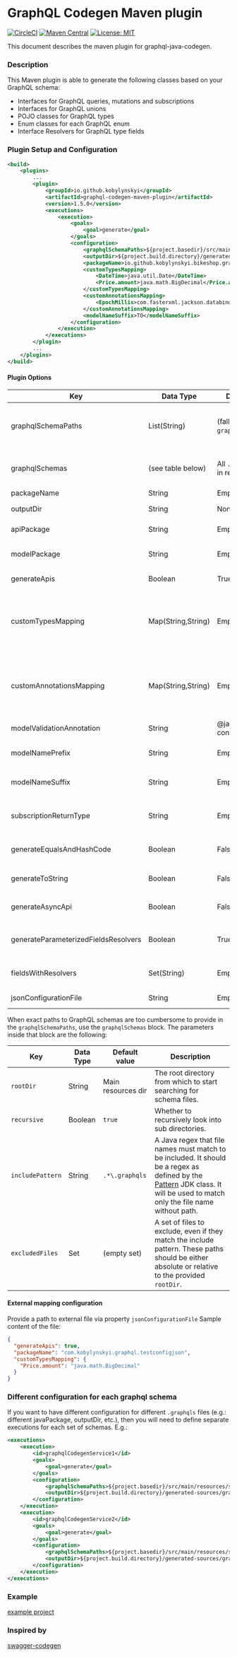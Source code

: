 # GraphQL Codegen Maven plugin #

[![CircleCI](https://img.shields.io/circleci/build/github/kobylynskyi/graphql-java-codegen)](https://circleci.com/gh/kobylynskyi/graphql-java-codegen/tree/master)
[![Maven Central](https://maven-badges.herokuapp.com/maven-central/io.github.kobylynskyi/graphql-codegen-maven-plugin/badge.svg)](https://maven-badges.herokuapp.com/maven-central/io.github.kobylynskyi/graphql-codegen-maven-plugin)
[![License: MIT](https://img.shields.io/badge/License-MIT-yellow.svg)](https://opensource.org/licenses/MIT)

This document describes the maven plugin for graphql-java-codegen.

### Description

This Maven plugin is able to generate the following classes based on your GraphQL schema:
* Interfaces for GraphQL queries, mutations and subscriptions
* Interfaces for GraphQL unions
* POJO classes for GraphQL types
* Enum classes for each GraphQL enum
* Interface Resolvers for GraphQL type fields 

### Plugin Setup and Configuration

```xml
<build>
    <plugins>
        ...
        <plugin>
            <groupId>io.github.kobylynskyi</groupId>
            <artifactId>graphql-codegen-maven-plugin</artifactId>
            <version>1.5.0</version>
            <executions>
                <execution>
                    <goals>
                        <goal>generate</goal>
                    </goals>
                    <configuration>
                        <graphqlSchemaPaths>${project.basedir}/src/main/resources/schema.graphqls</graphqlSchemaPaths>
                        <outputDir>${project.build.directory}/generated-sources/graphql</outputDir>
                        <packageName>io.github.kobylynskyi.bikeshop.graphql.model</packageName>
                        <customTypesMapping>
                            <DateTime>java.util.Date</DateTime>
                            <Price.amount>java.math.BigDecimal</Price.amount>
                        </customTypesMapping>
                        <customAnnotationsMapping>
                            <EpochMillis>com.fasterxml.jackson.databind.annotation.JsonDeserialize(using = com.example.json.EpochMillisScalarDeserializer.class</EpochMillis>
                        </customAnnotationsMapping>
                        <modelNameSuffix>TO</modelNameSuffix>
                    </configuration>
                </execution>
            </executions>
        </plugin>
        ...
    </plugins>
</build>
```


#### Plugin Options

| Key                                  | Data Type          | Default value                             | Description |
| ------------------------------------ | ------------------ | ----------------------------------------- | ----------- |
| graphqlSchemaPaths                   | List(String)       | (falls back to `graphqlSchemas`)          | GraphQL schema locations. You can supply multiple paths to GraphQL schemas. To include many schemas from a folder hierarchy, use the `graphqlSchemas` block instead. |
| graphqlSchemas                       | (see table below)  | All `.graphqls` files in resources        | Block to define the input GraphQL schemas, when exact paths are too cumbersome. See table below for a list of options. |
| packageName                          | String             | Empty                                     | Java package for generated classes. |
| outputDir                            | String             | None                                      | The output target directory into which code will be generated. |
| apiPackage                           | String             | Empty                                     | Java package for generated api classes (Query, Mutation, Subscription). |
| modelPackage                         | String             | Empty                                     | Java package for generated model classes (type, input, interface, enum, union). |
| generateApis                         | Boolean            | True                                      | Specifies whether api classes should be generated as well as model classes. |
| customTypesMapping                   | Map(String,String) | Empty                                     | Can be used to supply custom mappings for scalars. <br/> Supports:<br/> * Map of (GraphqlObjectName.fieldName) to (JavaType) <br/> * Map of (GraphqlType) to (JavaType) |
| customAnnotationsMapping             | Map(String,String) | Empty                                     | Can be used to supply custom annotations (serializers) for scalars. <br/> Supports:<br/> * Map of (GraphqlObjectName.fieldName) to (JavaType) <br/> * Map of (GraphqlType) to (JavaType) |
| modelValidationAnnotation            | String             | @javax.validation.<br>constraints.NotNull | Annotation for mandatory (NonNull) fields. Can be null/empty. |
| modelNamePrefix                      | String             | Empty                                     | Sets the prefix for GraphQL model classes (type, input, interface, enum, union). |
| modelNameSuffix                      | String             | Empty                                     | Sets the suffix for GraphQL model classes (type, input, interface, enum, union). |
| subscriptionReturnType               | String             | Empty                                     | Return type for subscription methods. For example: `org.reactivestreams.Publisher`, `io.reactivex.Observable`, etc. |
| generateEqualsAndHashCode            | Boolean            | False                                     | Specifies whether generated model classes should have equals and hashCode methods defined. |
| generateToString                     | Boolean            | False                                     | Specifies whether generated model classes should have toString method defined. |
| generateAsyncApi                     | Boolean            | False                                     | If true, then wrap type into `java.util.concurrent.CompletableFuture` or `subscriptionReturnType` |
| generateParameterizedFieldsResolvers | Boolean            | True                                      | If true, then generate separate `Resolver` interface for parametrized fields. If false, then add field to the type definition and ignore field parameters. |
| fieldsWithResolvers                  | Set(String)        | Empty                                     | Fields that require Resolvers should be defined here in format: `TypeName.fieldName`. |
| jsonConfigurationFile                | String             | Empty                                     | Path to an external mapping configuration. |

When exact paths to GraphQL schemas are too cumbersome to provide in the `graphqlSchemaPaths`, use the `graphqlSchemas` block.
The parameters inside that block are the following:

| Key               | Data Type    | Default value      | Description |
| ----------------- | ------------ | ------------------ | ----------- |
| `rootDir`         | String       | Main resources dir | The root directory from which to start searching for schema files. |
| `recursive`       | Boolean      | `true`             | Whether to recursively look into sub directories. |
| `includePattern`  | String       | `.*\.graphqls`     | A Java regex that file names must match to be included. It should be a regex as defined by the [Pattern](https://docs.oracle.com/javase/8/docs/api/java/util/regex/Pattern.html) JDK class. It will be used to match only the file name without path. |
| `excludedFiles`   | Set<String>  | (empty set)        | A set of files to exclude, even if they match the include pattern. These paths should be either absolute or relative to the provided `rootDir`. |

#### External mapping configuration

Provide a path to external file via property `jsonConfigurationFile`
Sample content of the file:

```json
{
  "generateApis": true,
  "packageName": "com.kobylynskyi.graphql.testconfigjson",
  "customTypesMapping": {
    "Price.amount": "java.math.BigDecimal"
  }
}
```

### Different configuration for each graphql schema
If you want to have different configuration for different `.graphqls` files (e.g.: different javaPackage, outputDir, etc.), then you will need to define separate executions for each set of schemas. E.g.:

```xml
<executions>
    <execution>
        <id>graphqlCodegenService1</id>
        <goals>
            <goal>generate</goal>
        </goals>
        <configuration>
            <graphqlSchemaPaths>${project.basedir}/src/main/resources/schema1.graphqls</graphqlSchemaPaths>
            <outputDir>${project.build.directory}/generated-sources/graphql1</outputDir>
        </configuration>
    </execution>
    <execution>
        <id>graphqlCodegenService2</id>
        <goals>
            <goal>generate</goal>
        </goals>
        <configuration>
            <graphqlSchemaPaths>${project.basedir}/src/main/resources/schema2.graphqls</graphqlSchemaPaths>
            <outputDir>${project.build.directory}/generated-sources/graphql2</outputDir>
        </configuration>
    </execution>
</executions>
```

### Example

[example project](example)


### Inspired by
[swagger-codegen](https://github.com/swagger-api/swagger-codegen)


